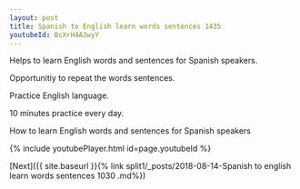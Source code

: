 ```yaml
---
layout: post
title: Spanish to English learn words sentences 1435 
youtubeId: BcXrH4A3wyY
---
```

 
 
Helps to learn English words and sentences for Spanish speakers.

Opportunitiy to repeat the words sentences. 

Practice English language. 
 
10 minutes practice every day. 
 
How to learn English words and sentences for Spanish speakers 
 
{% include youtubePlayer.html id=page.youtubeId %}
 
 
[Next]({{ site.baseurl }}{% link  split1/_posts/2018-08-14-Spanish to english learn words sentences 1030 .md%})
 
